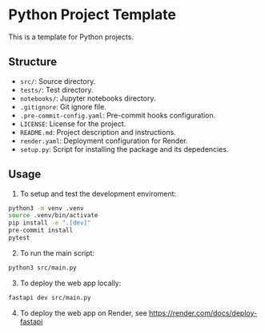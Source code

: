 # Python Project Template

This is a template for Python projects.

## Structure

- `src/`: Source directory.
- `tests/`: Test directory.
- `notebooks/`: Jupyter notebooks directory.
- `.gitignore`: Git ignore file.
- `.pre-commit-config.yaml`: Pre-commit hooks configuration.
- `LICENSE`: License for the project.
- `README.md`: Project description and instructions.
- `render.yaml`: Deployment configuration for Render.
- `setup.py`: Script for installing the package and its depedencies.

## Usage

1. To setup and test the development enviroment:
```sh
python3 -m venv .venv
source .venv/bin/activate
pip install -e ".[dev]"
pre-commit install
pytest
```

2. To run the main script:
```sh
python3 src/main.py
```

3. To deploy the web app locally:
```sh
fastapi dev src/main.py
```

4. To deploy the web app on Render, see https://render.com/docs/deploy-fastapi
